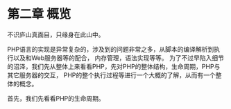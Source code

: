 # 第二章 概览

不识庐山真面目，只缘身在此山中。

PHP语言的实现是异常复杂的，涉及到的问题非常之多，从脚本的编译解析到执行以及和Web服务器等的配合，
内存管理，语法实现等等。
为了不过早陷入细节的沼泽，我们先从整体上来看看PHP，先对PHP的整体结构，生命周期，PHP与其它服务器的交互，
PHP的整个执行过程等进行一个大概的了解，从而有一个整体的概念。

首先，我们先看看PHP的生命周期。
